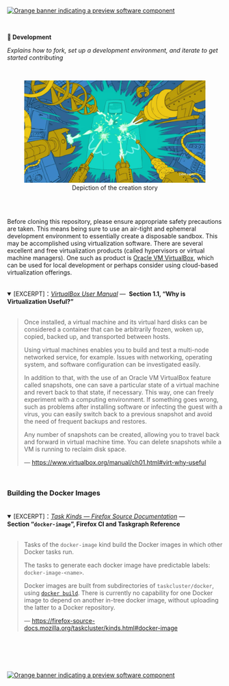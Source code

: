 [![Orange banner indicating a preview software component][release-level-banner--unstable]](##)

<br />

**📘 Development**

_Explains how to fork, set up a development environment, and iterate to get started contributing_

<br />

<div align="center">
<figure>
  <img
    alt="Depiction of the creation story"
    src="./img/Jailbot_creation.png"
  /><br />
  <figcaption>Depiction of the creation story</figcaption>
</figure>
</div><br /><br />

Before cloning this repository, please ensure appropriate safety precautions are
taken. This means being sure to use an air-tight and ephemeral development
environment to essentially create a disposable sandbox. This may be accomplished
using virtualization software. There are several excellent and free virtualization
products (called hypervisors or virtual machine managers). One such as product is
[Oracle VM VirtualBox][], which can be used for local development or perhaps
consider using cloud-based virtualization offerings.<br /><br />

<details open><summary>
[EXCERPT]：<em><a title="Oracle® VM VirtualBox® User Manual" <a
  href="https://www.virtualbox.org/manual"
                >VirtualBox User Manual</a></em>&nbsp;&mdash;&nbsp;
  <b>Section 1.1, “Why is Virtualization Useful?”</b>
</summary><br />

> Once installed, a virtual machine and its virtual hard disks can be considered
> a container that can be arbitrarily frozen, woken up, copied, backed up, and
> transported between hosts.
>
> Using virtual machines enables you to build and test a multi-node networked
> service, for example. Issues with networking, operating system, and software
> configuration can be investigated easily.
>
> In addition to that, with the use of an Oracle VM VirtualBox feature called
> snapshots, one can save a particular state of a virtual machine and revert
> back to that state, if necessary. This way, one can freely experiment with a
> computing environment. If something goes wrong, such as problems after
> installing software or infecting the guest with a virus, you can easily switch
> back to a previous snapshot and avoid the need of frequent backups and
> restores.
>
> Any number of snapshots can be created, allowing you to travel back and
> forward in virtual machine time. You can delete snapshots while a VM is
> running to reclaim disk space.
>
> &mdash;&nbsp;https://www.virtualbox.org/manual/ch01.html#virt-why-useful

</details><br />

<!-- TODO(DerekNonGeneric):

We would be remiss to mention the air-tightness of a VM architecture without
mentioning that having a [watertight privacy architecture][] would likewise
be preferable. Whonix offers detailed VirtualBox import instructions.[^1]

Please note usage of Whonix implies use of the Tor network, which it uses
to provide the strongest protection of client IP addresses. However, this may
be contentious in some academic and workplace settings. Usage of Whonix was,
however, suggested to the original author of this document by his professor.

-->

### Building the Docker Images

<br />

<details open><summary>
[EXCERPT]：<em><a title="Task Kinds &mdash; Firefox Source Documentation" <a
  href="https://firefox-source-docs.mozilla.org/taskcluster/kinds.html"
                >Task Kinds &mdash; Firefox Source
                  Documentation</a></em>&nbsp;&mdash;&nbsp;
  <strong>Section&nbsp;&ldquo;<code>docker-image</code>&rdquo;, Firefox CI and 
    Taskgraph Reference</strong>
</summary><br />

> Tasks of the `docker-image` kind build the Docker images in which other Docker
> tasks run.
>
> The tasks to generate each docker image have predictable labels:
> `docker-image-<name>`.
>
> Docker images are built from subdirectories of `taskcluster/docker`, using
> [`docker build`][]. There is currently no capability for one Docker image to
> depend on another in-tree docker image, without uploading the latter to a
> Docker repository.
>
> &mdash;&nbsp;https://firefox-source-docs.mozilla.org/taskcluster/kinds.html#docker-image

</details><br />

<br /><br />

[![Orange banner indicating a preview software component][release-level-banner--unstable]](##)

<!-- BEGIN LINK DEFINITIONS -->

[^1]:
    https://www.whonix.org/wiki/VirtualBox 
    "Whonix ™ for Windows, macOS, Linux inside VirtualBox"

[`docker build`]:
  https://docs.docker.com/engine/reference/commandline/build/
  "docker build | Docker Documentation"

[Oracle VM VirtualBox]:
  https://www.virtualbox.org
  "Oracle VM VirtualBox"

[Watertight Privacy Architecture]:
  https://www.whonix.org/wiki/About#Whonix_%E2%84%A2_Architecture
  "Whonix ™ Architecture"

[_VirtualBox User Manual_]:
  https://www.virtualbox.org/manual/
  "Oracle® VM VirtualBox® User Manual"

[release-level-banner--unstable]:
  https://raw.githubusercontent.com/OpenINF/openinf.github.io/live/assets/img/svg/release-level-banner--unstable.svg?sanitize=true
  "Banner for Release Level: Unstable"

<!-- END LINK DEFINITIONS -->
